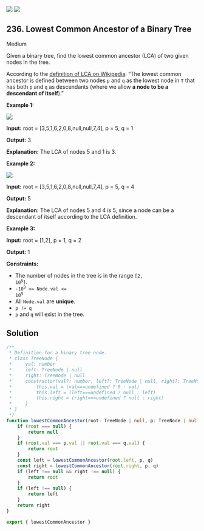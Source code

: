 [![](https://img.shields.io/github/stars/LeetCode-in-TypeScript/LeetCode-in-TypeScript?label=Stars&style=flat-square)](https://github.com/LeetCode-in-TypeScript/LeetCode-in-TypeScript)
[![](https://img.shields.io/github/forks/LeetCode-in-TypeScript/LeetCode-in-TypeScript?label=Fork%20me%20on%20GitHub%20&style=flat-square)](https://github.com/LeetCode-in-TypeScript/LeetCode-in-TypeScript/fork)

## 236\. Lowest Common Ancestor of a Binary Tree

Medium

Given a binary tree, find the lowest common ancestor (LCA) of two given nodes in the tree.

According to the [definition of LCA on Wikipedia](https://en.wikipedia.org/wiki/Lowest_common_ancestor): “The lowest common ancestor is defined between two nodes `p` and `q` as the lowest node in `T` that has both `p` and `q` as descendants (where we allow **a node to be a descendant of itself**).”

**Example 1:**

![](https://assets.leetcode.com/uploads/2018/12/14/binarytree.png)

**Input:** root = [3,5,1,6,2,0,8,null,null,7,4], p = 5, q = 1

**Output:** 3

**Explanation:** The LCA of nodes 5 and 1 is 3. 

**Example 2:**

![](https://assets.leetcode.com/uploads/2018/12/14/binarytree.png)

**Input:** root = [3,5,1,6,2,0,8,null,null,7,4], p = 5, q = 4

**Output:** 5

**Explanation:** The LCA of nodes 5 and 4 is 5, since a node can be a descendant of itself according to the LCA definition. 

**Example 3:**

**Input:** root = [1,2], p = 1, q = 2

**Output:** 1 

**Constraints:**

*   The number of nodes in the tree is in the range <code>[2, 10<sup>5</sup>]</code>.
*   <code>-10<sup>9</sup> <= Node.val <= 10<sup>9</sup></code>
*   All `Node.val` are **unique**.
*   `p != q`
*   `p` and `q` will exist in the tree.

## Solution

```typescript
/**
 * Definition for a binary tree node.
 * class TreeNode {
 *     val: number
 *     left: TreeNode | null
 *     right: TreeNode | null
 *     constructor(val?: number, left?: TreeNode | null, right?: TreeNode | null) {
 *         this.val = (val===undefined ? 0 : val)
 *         this.left = (left===undefined ? null : left)
 *         this.right = (right===undefined ? null : right)
 *     }
 * }
 */
function lowestCommonAncestor(root: TreeNode | null, p: TreeNode | null, q: TreeNode | null): TreeNode | null {
    if (root === null) {
        return null
    }
    if (root.val === p.val || root.val === q.val) {
        return root
    }
    const left = lowestCommonAncestor(root.left, p, q)
    const right = lowestCommonAncestor(root.right, p, q)
    if (left !== null && right !== null) {
        return root
    }
    if (left !== null) {
        return left
    }
    return right
}

export { lowestCommonAncestor }
```